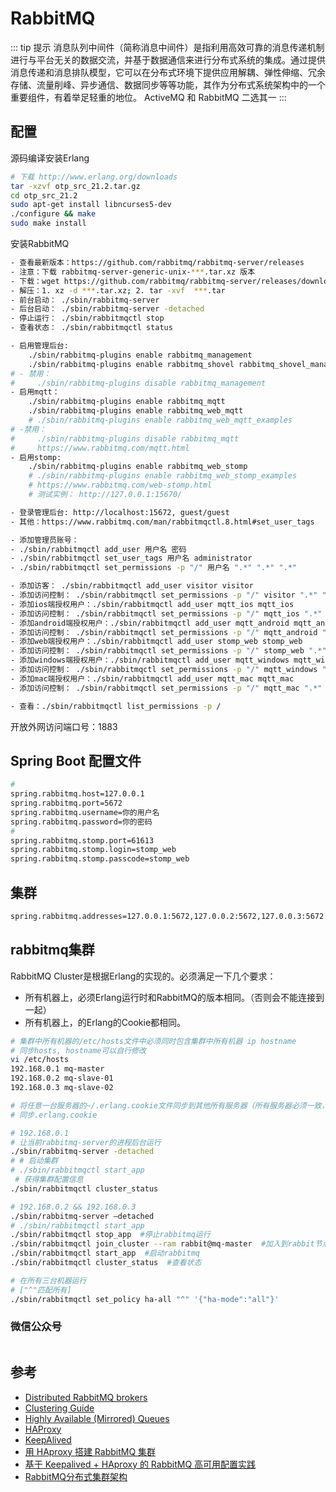 # RabbitMQ

::: tip 提示
消息队列中间件（简称消息中间件）是指利用高效可靠的消息传递机制进行与平台无关的数据交流，并基于数据通信来进行分布式系统的集成。通过提供消息传递和消息排队模型，它可以在分布式环境下提供应用解耦、弹性伸缩、冗余存储、流量削峰、异步通信、数据同步等等功能，其作为分布式系统架构中的一个重要组件，有着举足轻重的地位。
ActiveMQ 和 RabbitMQ 二选其一
:::

## 配置

源码编译安装Erlang

``` bash
# 下载 http://www.erlang.org/downloads
tar -xzvf otp_src_21.2.tar.gz
cd otp_src_21.2
sudo apt-get install libncurses5-dev
./configure && make  
sudo make install  
```

安装RabbitMQ

``` bash
- 查看最新版本：https://github.com/rabbitmq/rabbitmq-server/releases
- 注意：下载 rabbitmq-server-generic-unix-***.tar.xz 版本
- 下载：wget https://github.com/rabbitmq/rabbitmq-server/releases/download/v3.7.8/rabbitmq-server-generic-unix-3.7.8.tar.xz
- 解压：1. xz -d ***.tar.xz; 2. tar -xvf  ***.tar
- 前台启动： ./sbin/rabbitmq-server
- 后台启动： ./sbin/rabbitmq-server -detached
- 停止运行： ./sbin/rabbitmqctl stop
- 查看状态： ./sbin/rabbitmqctl status

- 启用管理后台:
    ./sbin/rabbitmq-plugins enable rabbitmq_management
    ./sbin/rabbitmq-plugins enable rabbitmq_shovel rabbitmq_shovel_management
# - 禁用：
#     ./sbin/rabbitmq-plugins disable rabbitmq_management
- 启用mqtt：  
    ./sbin/rabbitmq-plugins enable rabbitmq_mqtt
    ./sbin/rabbitmq-plugins enable rabbitmq_web_mqtt
    # ./sbin/rabbitmq-plugins enable rabbitmq_web_mqtt_examples
# -禁用：
#     ./sbin/rabbitmq-plugins disable rabbitmq_mqtt
#     https://www.rabbitmq.com/mqtt.html
- 启用stomp:
    ./sbin/rabbitmq-plugins enable rabbitmq_web_stomp
    # ./sbin/rabbitmq-plugins enable rabbitmq_web_stomp_examples
    # https://www.rabbitmq.com/web-stomp.html
    # 测试实例： http://127.0.0.1:15670/

- 登录管理后台: http://localhost:15672, guest/guest
- 其他：https://www.rabbitmq.com/man/rabbitmqctl.8.html#set_user_tags

- 添加管理员账号：
- ./sbin/rabbitmqctl add_user 用户名 密码
- ./sbin/rabbitmqctl set_user_tags 用户名 administrator
- ./sbin/rabbitmqctl set_permissions -p "/" 用户名 ".*" ".*" ".*"

- 添加访客： ./sbin/rabbitmqctl add_user visitor visitor
- 添加访问控制： ./sbin/rabbitmqctl set_permissions -p "/" visitor ".*" ".*" ".*"
- 添加ios端授权用户：./sbin/rabbitmqctl add_user mqtt_ios mqtt_ios
- 添加访问控制： ./sbin/rabbitmqctl set_permissions -p "/" mqtt_ios ".*" ".*" ".*"
- 添加android端授权用户：./sbin/rabbitmqctl add_user mqtt_android mqtt_android
- 添加访问控制： ./sbin/rabbitmqctl set_permissions -p "/" mqtt_android ".*" ".*" ".*"
- 添加web端授权用户：./sbin/rabbitmqctl add_user stomp_web stomp_web
- 添加访问控制： ./sbin/rabbitmqctl set_permissions -p "/" stomp_web ".*" ".*" ".*"
- 添加windows端授权用户：./sbin/rabbitmqctl add_user mqtt_windows mqtt_windows
- 添加访问控制： ./sbin/rabbitmqctl set_permissions -p "/" mqtt_windows ".*" ".*" ".*"
- 添加mac端授权用户：./sbin/rabbitmqctl add_user mqtt_mac mqtt_mac
- 添加访问控制： ./sbin/rabbitmqctl set_permissions -p "/" mqtt_mac ".*" ".*" ".*"

- 查看：./sbin/rabbitmqctl list_permissions -p /

```

开放外网访问端口号：1883

## Spring Boot 配置文件

``` bash
#
spring.rabbitmq.host=127.0.0.1
spring.rabbitmq.port=5672
spring.rabbitmq.username=你的用户名
spring.rabbitmq.password=你的密码
#
spring.rabbitmq.stomp.port=61613
spring.rabbitmq.stomp.login=stomp_web
spring.rabbitmq.stomp.passcode=stomp_web
```

## 集群

``` bash
spring.rabbitmq.addresses=127.0.0.1:5672,127.0.0.2:5672,127.0.0.3:5672
```

<!-- TODO:如何搭建rabitmq集群 -->

## rabbitmq集群

RabbitMQ Cluster是根据Erlang的实现的。必须满足一下几个要求：

- 所有机器上，必须Erlang运行时和RabbitMQ的版本相同。（否则会不能连接到一起）
- 所有机器上，的Erlang的Cookie都相同。

``` bash
# 集群中所有机器的/etc/hosts文件中必须同时包含集群中所有机器 ip hostname
# 同步hosts, hostname可以自行修改
vi /etc/hosts
192.168.0.1 mq-master
192.168.0.2 mq-slave-01
192.168.0.3 mq-slave-02
```

``` bash
# 将任意一台服务器的~/.erlang.cookie文件同步到其他所有服务器（所有服务器必须一致，文件内容相同）
# 同步.erlang.cookie
```

``` bash
# 192.168.0.1
# 让当前rabbitmq-server的进程后台运行
./sbin/rabbitmq-server -detached
# # 启动集群
# ./sbin/rabbitmqctl start_app
 # 获得集群配置信息
./sbin/rabbitmqctl cluster_status
```

``` bash
# 192.168.0.2 && 192.168.0.3
./sbin/rabbitmq-server –detached
# ./sbin/rabbitmqctl start_app
./sbin/rabbitmqctl stop_app  #停止rabbitmq运行
./sbin/rabbitmqctl join_cluster --ram rabbit@mq-master  #加入到rabbit节点中，使用内存模式。
./sbin/rabbitmqctl start_app  #启动rabbitmq
./sbin/rabbitmqctl cluster_status  #查看状态
```

``` bash
# 在所有三台机器运行
# ["^"匹配所有]
./sbin/rabbitmqctl set_policy ha-all "^" '{"ha-mode":"all"}'
```

### 微信公众号

<img :src="$withBase('/image/qrcode_xiaperio_430.jpg')" style="width:250px;"/>

## 参考

- [Distributed RabbitMQ brokers](https://www.rabbitmq.com/distributed.html)
- [Clustering Guide](https://www.rabbitmq.com/clustering.html)
- [Highly Available (Mirrored) Queues](https://www.rabbitmq.com/ha.html)
- [HAProxy](http://www.haproxy.org/)
- [KeepAlived](https://www.keepalived.org/)
- [用 HAproxy 搭建 RabbitMQ 集群](https://www.cnblogs.com/tiantiandas/p/rabbitmq_haproxy.html)
- [基于 Keepalived + HAproxy 的 RabbitMQ 高可用配置实践](https://hoxis.github.io/keepalived-haproxy-rabbitmq.html)
- [RabbitMQ分布式集群架构](https://blog.csdn.net/WoogeYu/article/details/51119101)
